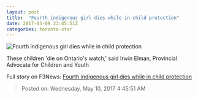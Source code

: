 ```yaml
---
layout: post
title:  "Fourth indigenous girl dies while in child protection"
date: 2017-05-09 23:45:51Z
categories: toronto-star
---
```


![Fourth indigenous girl dies while in child protection](https://www.thestar.com/content/dam/thestar/news/canada/2017/05/09/fourth-indigenous-girl-dies-while-in-child-protection/tammy-keeash.jpg)

These children 'die on Ontario's watch,' said Irwin Elman, Provincial Advocate for Children and Youth


Full story on F3News: [Fourth indigenous girl dies while in child protection](http://www.f3nws.com/n/FzqvPG)

> Posted on: Wednesday, May 10, 2017 4:45:51 AM
